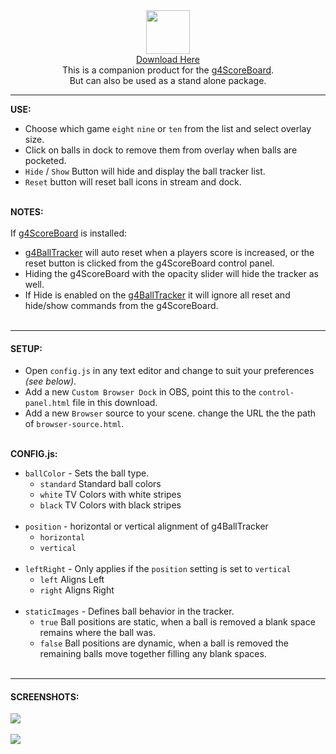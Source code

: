 <div align="center"><img width="70px" src="https://obsproject.com/forum/attachments/icon-png.87900/" /><br><a href="https://github.com/ngholson/g4BallTracker/archive/refs/heads/main.zip">Download Here</a><br>This is a companion product for the <a href="https://obsproject.com/forum/resources/g4scoreboard-a-pool-billiards-score-board.1586/">g4ScoreBoard</a>.<br>But can also be used as a stand alone package.</div>

***

**USE:**<br>
* Choose which game `eight` `nine` or `ten` from the list and select overlay size.
* Click on balls in dock to remove them from overlay when balls are pocketed.
* ```Hide``` / ```Show``` Button will hide and display the ball tracker list.
* ```Reset``` button will reset ball icons in stream and dock.<br><br>

**NOTES:**<br><br>
If [g4ScoreBoard](https://obsproject.com/forum/resources/g4scoreboard-a-pool-billiards-score-board.1586/) is installed: 
* [g4BallTracker](https://github.com/ngholson/g4BallTracker) will auto reset when a players score is increased, or the reset button is clicked from the g4ScoreBoard control panel.
* Hiding the g4ScoreBoard with the opacity slider will hide the tracker as well. 
* If Hide is enabled on the [g4BallTracker](https://github.com/ngholson/g4BallTracker) it will ignore all reset and hide/show commands from the g4ScoreBoard.<br><br>

***

#### **SETUP:**<br>
* Open ```config.js``` in any text editor and change to suit your preferences <i>(see below)</i>.
* Add a new ```Custom Browser Dock``` in OBS, point this to the ```control-panel.html``` file in this download.
* Add a new ```Browser``` source to your scene. change the URL the the path of ```browser-source.html```.<br><br>

**CONFIG.js:**<BR>
* `ballColor` - Sets the ball type.
  * `standard` Standard ball colors
  * `white` TV Colors with white stripes
  * `black` TV Colors with black stripes<br><br>
* `position` - horizontal or vertical alignment of g4BallTracker
  * `horizontal` 
  * `vertical`<br><br>
* `leftRight` - Only applies if the `position` setting is set to `vertical`
  * `left` Aligns Left
  * `right` Aligns Right<br><br>
* `staticImages` - Defines ball behavior in the tracker. 
  * `true` Ball positions are static, when a ball is removed a blank space remains where the ball was. 
  * `false` Ball positions are dynamic, when a ball is removed the remaining balls move together filling any blank spaces.<br><br>

***

#### **SCREENSHOTS:**<br>
<img src="https://obsproject.com/forum/attachments/tv_colors-png.87902/"><br><br>
<img src="https://obsproject.com/forum/attachments/standard_colors-png.87901/">
 
